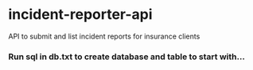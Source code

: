 # incident-reporter-api
API to submit and list incident reports for insurance clients

### Run sql in db.txt to create database and table to start with...
